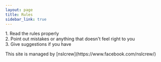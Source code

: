 ```yaml
---
layout: page
title: Rules
sidebar_link: true
---
```


<p class="message">
  1. Read the rules properly<br>
  2. Point out mistakes or anything that doesn't feel right to you<br>
  3. Give suggestions if you have
</p>
This site is managed by [nslcrew](https://www.facebook.com/nslcrew/)
